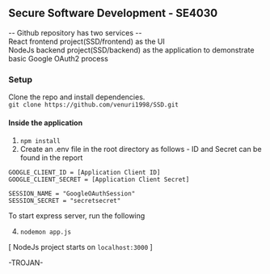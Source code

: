 ## Secure Software Development - SE4030
-- Github repository has two services -- <br>
React frontend project(SSD/frontend) as the UI <br>
NodeJs backend project(SSD/backend) as the application to demonstrate basic Google OAuth2 process

### Setup
Clone the repo and install dependencies. <br>
`git clone https://github.com/venuri1998/SSD.git` <br>
#### Inside the application 
1. `npm install`
2. Create an .env file in the root directory as follows - ID and Secret can be found in the report 

`GOOGLE_CLIENT_ID = [Application Client ID]`<br>
`GOOGLE_CLIENT_SECRET = [Application Client Secret]` <br>

`SESSION_NAME = "GoogleOAuthSession"`<br>
`SESSION_SECRET = "secretsecret"` <br>

To start express server, run the following

4. `nodemon app.js`

[ NodeJs project starts on `localhost:3000` ]


-TROJAN-
